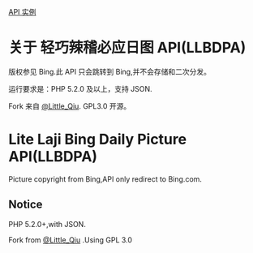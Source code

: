 [API 实例](https://flyfish233.com/bingweapi.php)
# 关于 轻巧辣稽必应日图 API(LLBDPA)
版权参见 Bing.此 API 只会跳转到 Bing,并不会存储和二次分发。

运行要求是：PHP 5.2.0 及以上，支持 JSON.

Fork 来自 [@Little_Qiu](https://www.littleqiu.net). GPL3.0 开源。

# Lite Laji Bing Daily Picture API(LLBDPA)

Picture copyright from Bing,API only redirect to Bing.com.

## Notice

PHP 5.2.0+,with JSON.

Fork from [@Little_Qiu](https://www.littleqiu.net) .Using GPL 3.0
